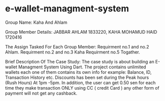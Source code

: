 # e-wallet-managment-system
Group Name: Kaha And Ahlam

Group Member Details: JABBAR AHLAM 1833220, KAHA MOHAMUD HAID 1720416

The Assign Tasked For Each Group Member: 
Requirment no.1 and no.2 Ahlam.
Requirment no.2 and no.3 Kaha
Requirment no.5 Togather.


Brief Description Of The Case Study: The case study is about building an E-wallet Managment System Using Dart. The project contains unlimited wallets each one of them contains its own info for example: Balance, ID, Transaction History etc. Discounts has been set during the Peak hours (Rush Hours) At 1pm -5pm. In addition, the user can get 0.50 sen for each time they make transaction ONLY using CC ( credit Card ) any other form of payment will not get any cashback.
